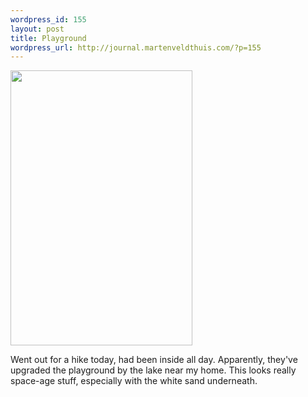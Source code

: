 ```yaml
--- 
wordpress_id: 155
layout: post
title: Playground
wordpress_url: http://journal.martenveldthuis.com/?p=155
---
```

<img class="alignnone size-medium wp-image-87" title="2009-05-12-playground" src="http://journal.martenveldthuis.com/wp-content/uploads/2010/05/2009-05-12-playground-291x440.jpg" alt="" width="291" height="440" />

Went out for a hike today, had been inside all day. Apparently, they've upgraded the playground by the lake near my home. This looks really space-age stuff, especially with the white sand underneath.
